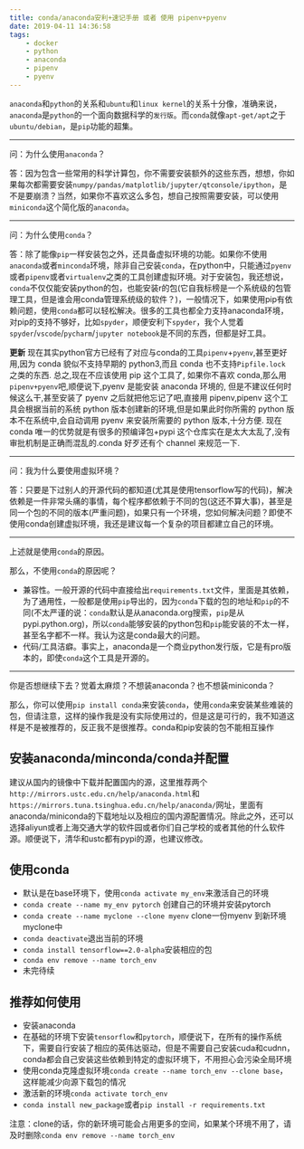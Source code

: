 ```yaml
---
title: conda/anaconda安利+速记手册 或者 使用 pipenv+pyenv
date: 2019-04-11 14:36:58
tags: 
    - docker
    - python
    - anaconda
    - pipenv
    - pyenv
---
```



`anaconda`和`python`的关系和`ubuntu`和`linux kernel`的关系十分像，准确来说，`anaconda`是`python`的一个面向数据科学的`发行版`。而`conda`就像`apt-get/apt`之于`ubuntu/debian`，是`pip`功能的超集。

-------

问：为什么使用`anaconda`？ 

答：因为包含一些常用的科学计算包，你不需要安装额外的这些东西，想想，你如果每次都需要安装`numpy/pandas/matplotlib/jupyter/qtconsole/ipython`，是不是要崩溃？当然，如果你不喜欢这么多包，想自己按照需要安装，可以使用`miniconda`这个简化版的`anaconda`。

--------

问：为什么使用`conda`？ 

答：除了能像`pip`一样安装包之外，还具备虚拟环境的功能。如果你不使用`anaconda`或者`minconda`环境，除非自己安装`conda`，在python中，只能通过`pyenv`或者`pipenv`或者`virtualenv`之类的工具创建虚拟环境。对于安装包，我还想说，`conda`不仅仅能安装python的包，也能安装r的包(它自我标榜是一个系统级的包管理工具，但是谁会用conda管理系统级的软件？)，一般情况下，如果使用pip有依赖问题，使用`conda`都可以轻松解决。很多的工具也都全力支持anaconda环境，对pip的支持不够好，比如`spyder`，顺便安利下`spyder`，我个人觉着`spyder`/`vscode`/`pycharm`/`jupyter notebook`是不同的东西，但都是好工具。

**更新** 现在其实python官方已经有了对应与conda的工具`pipenv`+`pyenv`,甚至更好用,因为 conda 貌似不支持早期的 python3,而且 conda 也不支持`Pipfile.lock` 之类的东西. 总之,现在不应该使用 pip 这个工具了, 如果你不喜欢 conda,那么用`pipenv+pyenv`吧,顺便说下,pyenv 是能安装 anaconda 环境的, 但是不建议任何时候这么干,甚至安装了 pyenv 之后就把他忘记了吧,直接用 pipenv,pipenv 这个工具会根据当前的系统 python 版本创建新的环境,但是如果此时你所需的 python 版本不在系统中,会自动调用 pyenv 来安装所需要的 python 版本,十分方便. 现在 conda 唯一的优势就是有很多的预编译包+pypi 这个仓库实在是太大太乱了,没有审批机制是正确而混乱的.conda 好歹还有个 channel 来规范一下.

--------

问：我为什么要使用虚拟环境？

答：只要是下过别人的开源代码的都知道(尤其是使用tensorflow写的代码)，解决依赖是一件非常头痛的事情，每个程序都依赖于不同的包(这还不算大事)，甚至是同一个包的不同的版本(严重问题)，如果只有一个环境，您如何解决问题？即使不使用conda创建虚拟环境，我还是建议每一个复杂的项目都建立自己的环境。

--------
<!--more-->

上述就是使用`conda`的原因。

那么，不使用`conda`的原因呢？

- 兼容性。一般开源的代码中直接给出`requirements.txt`文件，里面是其依赖，为了通用性，一般都是使用`pip`导出的，因为`conda`下载的包的地址和`pip`的不同(不太严谨的说：`conda`默认是从anaconda.org搜索，`pip`是从pypi.python.org)，所以`conda`能够安装的python包和`pip`能安装的不太一样，甚至名字都不一样。我认为这是conda最大的问题。
- 代码/工具洁癖。事实上，anaconda是一个商业python发行版，它是有pro版本的，即使`conda`这个工具是开源的。

---------

你是否想继续下去？觉着太麻烦？不想装anaconda？也不想装miniconda？

那么，你可以使用`pip install conda`来安装`conda`，使用`conda`来安装某些难装的包，但请注意，这样的操作我是没有实际使用过的，但是这是可行的，我不知道这样是不是被推荐的，反正我不是很推荐。conda和pip安装的包不能相互操作

## 安装anaconda/minconda/conda并配置

建议从国内的镜像中下载并配置国内的源，这里推荐两个`http://mirrors.ustc.edu.cn/help/anaconda.html`和`https://mirrors.tuna.tsinghua.edu.cn/help/anaconda/`网址，里面有anaconda/miniconda的下载地址以及相应的国内源配置情况。除此之外，还可以选择aliyun或者上海交通大学的软件园或者你们自己学校的或者其他的什么软件源。顺便说下，清华和ustc都有pypi的源，也建议修改。

## 使用conda

- 默认是在base环境下，使用`conda activate my_env`来激活自己的环境
- `conda create --name my_env pytorch` 创建自己的环境并安装pytorch
- `conda create --name myclone --clone myenv` clone一份myenv 到新环境myclone中
- `conda deactivate`退出当前的环境
- `conda install tensorflow==2.0-alpha`安装相应的包
- `conda env remove --name torch_env`
- 未完待续


## 推荐如何使用

- 安装anaconda
- 在基础的环境下安装`tensorflow`和`pytorch`，顺便说下，在所有的操作系统下，需要自行安装了相应的英伟达驱动，但是不需要自己安装cuda和cudnn，conda都会自己安装这些依赖到特定的虚拟环境下，不用担心会污染全局环境
- 使用conda克隆虚拟环境`conda create --name torch_env --clone base`，这样能减少向源下载包的情况
- 激活新的环境`conda activate torch_env`
- `conda install new_package`或者`pip install -r requirements.txt`

注意：clone的话，你的新环境可能会占用更多的空间，如果某个环境不用了，请及时删除`conda env remove --name torch_env`

